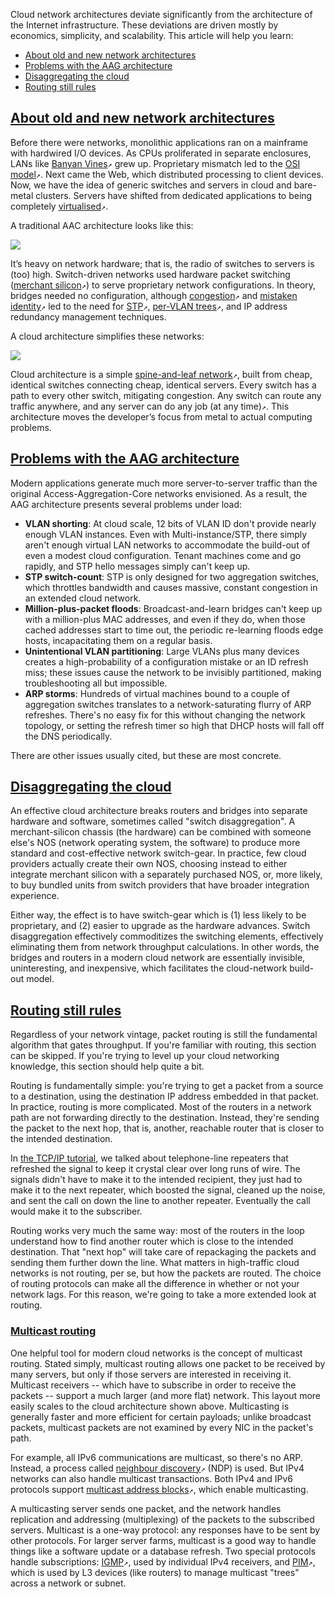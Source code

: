 <!-- "Cloud networking" -->

Cloud network architectures deviate significantly from the architecture of the Internet infrastructure.  These deviations are driven mostly by economics, simplicity, and scalability.  This article will help you learn:

- [About old and new network architectures](#heading--clos-architecture)
- [Problems with the AAG architecture](#heading--aag-problems)
- [Disaggregating the cloud](#heading--disaggregating-the-cloud)
- [Routing still rules](#heading--routing-still-rules)

<a href="#heading--clos-architecture"><h2 id="heading--clos-architecture">About old and new network architectures</h2></a>

Before there were networks, monolithic applications ran on a mainframe with hardwired I/O devices.  As CPUs proliferated in separate enclosures, LANs like [Banyan Vines](https://en.wikipedia.org/wiki/Banyan_VINES)`↗` grew up.  Proprietary mismatch led to the [OSI model](https://maas.io/docs/about-tcp-ip-network#heading--about-the-osi-model)`↗`.  Next came the Web, which distributed processing to client devices.  Now, we have the idea of generic switches and servers in cloud and bare-metal clusters.  Servers have shifted from dedicated applications to being completely [virtualised](https://en.wikipedia.org/wiki/Virtualization)`↗`.

A traditional AAC architecture looks like this:

<a href="https://discourse.maas.io/uploads/default/original/2X/e/e15a35da43b2788883ec014efb1832b8f641e872.jpeg" target="_blank"><img src="https://discourse.maas.io/uploads/default/original/2X/e/e15a35da43b2788883ec014efb1832b8f641e872.jpeg"></a>

It’s heavy on network hardware; that is, the radio of switches to servers is (too) high.  Switch-driven networks used hardware packet switching ([merchant silicon](https://etherealmind.com/analysis-merchant-custom-silicon)`↗`) to serve proprietary network configurations.  In theory, bridges needed no configuration, although [congestion](https://en.wikipedia.org/wiki/Network_congestion)`↗` and [mistaken identity](https://en.wikipedia.org/wiki/IP_address#Addressing_conflicts)`↗` led to the need for [STP](https://en.wikipedia.org/wiki/Spanning_Tree_Protocol)`↗`, [per-VLAN trees](https://networklessons.com/spanning-tree/per-vlan-spanning-tree-pvst)`↗`, and IP address redundancy management techniques.

A cloud architecture simplifies these networks:

<a href="https://discourse.maas.io/uploads/default/original/2X/f/fd86954e48538ce9ba8fc6e02df23b0a2337ef12.jpeg" target="_blank"><img src="https://discourse.maas.io/uploads/default/original/2X/f/fd86954e48538ce9ba8fc6e02df23b0a2337ef12.jpeg"></a>

Cloud architecture is a simple [spine-and-leaf network](https://networklessons.com/cisco/ccna-200-301/spine-and-leaf-architecture)`↗`, built from cheap, identical switches connecting cheap, identical servers.  Every switch has a path to every other switch, mitigating congestion.  Any switch can route any traffic anywhere, and any server can do any job (at any time)`↗`.  This architecture moves the developer’s focus from metal to actual computing problems.

<a href="#heading--aag-problems"><h2 id="heading--aag-problems">Problems with the AAG architecture</h2></a>

Modern applications generate much more server-to-server traffic than the original Access-Aggregation-Core networks envisioned.  As a result, the AAG architecture presents several problems under load:

- **VLAN shorting**: At cloud scale, 12 bits of VLAN ID don't provide nearly enough VLAN instances.  Even with Multi-instance/STP, there simply aren't enough virtual LAN networks to accommodate the build-out of even a modest cloud configuration.  Tenant machines come and go rapidly, and STP hello messages simply can't keep up.
- **STP switch-count**: STP is only designed for two aggregation switches, which throttles bandwidth and causes massive, constant congestion in an extended cloud network.
- **Million-plus-packet floods**: Broadcast-and-learn bridges can't keep up with a million-plus MAC addresses, and even if they do, when those cached addresses start to time out, the periodic re-learning floods edge hosts, incapacitating them on a regular basis.
- **Unintentional VLAN partitioning**: Large VLANs plus many devices creates a high-probability of a configuration mistake or an ID refresh miss; these issues cause the network to be invisibly partitioned, making troubleshooting all but impossible.
- **ARP storms**: Hundreds of virtual machines bound to a couple of aggregation switches translates to a network-saturating flurry of ARP refreshes.  There's no easy fix for this without changing the network topology, or setting the refresh timer so high that DHCP hosts will fall off the DNS periodically.

There are other issues usually cited, but these are most concrete.

<a href="#heading--disaggregating-the-cloud"><h2 id="heading--disaggregating-the-cloud">Disaggregating the cloud</h2></a>

An effective cloud architecture breaks routers and bridges into separate hardware and software, sometimes called "switch disaggregation".  A merchant-silicon chassis (the hardware) can be combined with someone else's NOS (network operating system, the software) to produce more standard and cost-effective network switch-gear.  In practice, few cloud providers actually create their own NOS, choosing instead to either integrate merchant silicon with a separately purchased NOS, or, more likely, to buy bundled units from switch providers that have broader integration experience.

Either way, the effect is to have switch-gear which is (1) less likely to be proprietary, and (2) easier to upgrade as the hardware advances.  Switch disaggregation effectively commoditizes the switching elements, effectively eliminating them from network throughput calculations.  In other words, the bridges and routers in a modern cloud network are essentially invisible, uninteresting, and inexpensive, which facilitates the cloud-network build-out model.

<a href="#heading--routing-still-rules"><h2 id="heading--routing-still-rules">Routing still rules</h2></a>

Regardless of your network vintage, packet routing is still the fundamental algorithm that gates throughput.  If you're familiar with routing, this section can be skipped. If you're trying to level up your cloud networking knowledge, this section should help quite a bit.

Routing is fundamentally simple: you're trying to get a packet from a source to a destination, using the destination IP address embedded in that packet.  In practice, routing is more complicated.  Most of the routers in a network path are not forwarding directly to the destination.  Instead, they're sending the packet to the next hop, that is, another, reachable router that is closer to the intended destination.

In [the TCP/IP tutorial](/t/tcp-ip/6683#heading--borrowed-from-ma-bell), we talked about telephone-line repeaters that refreshed the signal to keep it crystal clear over long runs of wire.  The signals didn't have to make it to the intended recipient, they just had to make it to the next repeater, which boosted the signal, cleaned up the noise, and sent the call on down the line to another repeater.  Eventually the call would make it to the subscriber.

Routing works very much the same way: most of the routers in the loop understand how to find another router which is close to the intended destination.  That "next hop" will take care of repackaging the packets and sending them further down the line.  What matters in high-traffic cloud networks is not routing, per se, but how the packets are routed.  The choice of routing protocols can make all the difference in whether or not your network lags.  For this reason, we're going to take a more extended look at routing.

<a href="#heading--multicast-routing"><h3 id="heading--multicast-routing">Multicast routing</h3></a>

One helpful tool for modern cloud networks is the concept of multicast routing.  Stated simply, multicast routing allows one packet to be received by many servers, but only if those servers are interested in receiving it.  Multicast receivers -- which have to subscribe in order to receive the packets -- support a much larger (and more flat) network.  This layout more easily scales to the cloud architecture shown above. Multicasting is generally faster and more efficient for certain payloads; unlike broadcast packets, multicast packets are not examined by every NIC in the packet's path.

For example, all IPv6 communications are multicast, so there's no ARP.  Instead, a process called [neighbour discovery](https://en.wikipedia.org/wiki/Neighbor_Discovery_Protocol)`↗` (NDP) is used.  But IPv4 networks can also handle multicast transactions.  Both IPv4 and IPv6 protocols support [multicast address blocks](https://en.wikipedia.org/wiki/Multicast_address)`↗`, which enable multicasting.

A multicasting server sends one packet, and the network handles replication and addressing (multiplexing) of the packets to the subscribed servers.  Multicast is a one-way protocol: any responses have to be sent by other protocols.  For larger server farms, multicast is a good way to handle things like a software update or a database refresh.  Two special protocols handle subscriptions: [IGMP](https://en.wikipedia.org/wiki/Internet_Group_Management_Protocol)`↗`, used by individual IPv4 receivers, and [PIM](https://en.wikipedia.org/wiki/Protocol_Independent_Multicast)`↗`, which is used by L3 devices (like routers) to manage multicast "trees" across a network or subnet.